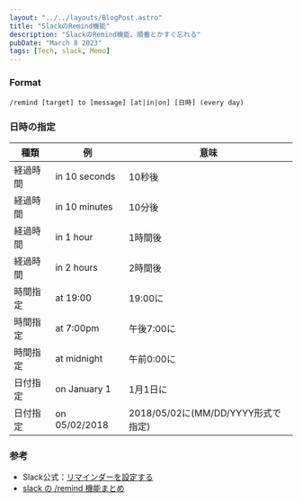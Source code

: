 ```yaml
---
layout: "../../layouts/BlogPost.astro"
title: "SlackのRemind機能"
description: "SlackのRemind機能、順番とかすぐ忘れる"
pubDate: "March 8 2023"
tags: [Tech, slack, Memo]
---
```


### Format

`/remind [target] to [message] [at|in|on] [日時] (every day)
`

### 日時の指定


|種類 | 例 | 意味|
| --------- | -------- | ------ |
| 経過時間 | in 10 seconds | 10秒後 |
| 経過時間 | in 10 minutes | 10分後 |
| 経過時間 | in 1 hour | 1時間後 |
| 経過時間 | in 2 hours | 2時間後 |
| 時間指定 | at 19:00 | 19:00に |
| 時間指定 | at 7:00pm | 午後7:00に |
| 時間指定 | at midnight | 午前0:00に |
| 日付指定 | on January 1 | 1月1日に |
| 日付指定 | on 05/02/2018 | 2018/05/02に(MM/DD/YYYY形式で指定) |


### 参考

- Slack公式：[リマインダーを設定する
](https://slack.com/intl/ja-jp/help/articles/208423427-%E3%83%AA%E3%83%9E%E3%82%A4%E3%83%B3%E3%83%80%E3%83%BC%E3%82%92%E8%A8%AD%E5%AE%9A%E3%81%99%E3%82%8B)
- [slack の /remind 機能まとめ](https://qiita.com/takesato/items/335061d7945ebd5c23f7)